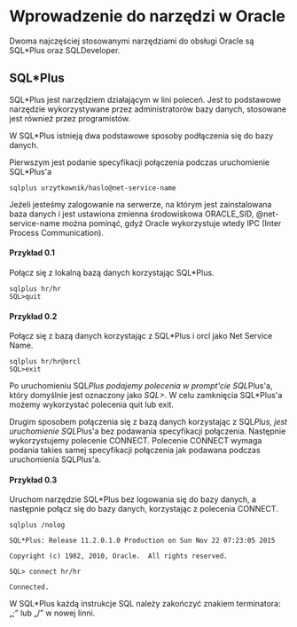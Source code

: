 # Wprowadzenie do narzędzi w Oracle

Dwoma najczęściej stosowanymi narzędziami do obsługi Oracle są SQL*Plus oraz SQLDeveloper.

## SQL*Plus

SQL*Plus jest narzędziem działającym w lini poleceń. Jest to podstawowe narzędzie wykorzystywane przez administratorów bazy danych, stosowane jest również przez programistów. 

W SQL*Plus istnieją dwa podstawowe sposoby podłączenia się do bazy danych.

Pierwszym jest podanie specyfikacji połączenia podczas uruchomienie SQL*Plus'a

```
sqlplus urzytkownik/haslo@net-service-name
```

Jeżeli jesteśmy zalogowanie na serwerze, na którym jest zainstalowana baza danych i jest ustawiona zmienna środowiskowa ORACLE_SID, @net-service-name można pominąć, gdyż Oracle wykorzystuje wtedy IPC (Inter Process Communication).

#### Przykład 0.1

Połącz się z lokalną bazą danych korzystając SQL*Plus.

```
sqlplus hr/hr
SQL>quit
```

#### Przykład 0.2

Połącz się z bazą danych korzystając z SQL*Plus i orcl jako Net Service Name.

```
sqlplus hr/hr@orcl
SQL>exit
```

Po uruchomieniu SQL*Plus podajemy polecenia w prompt'cie SQL*Plus'a, który domyślnie jest oznaczony jako *SQL>*. W celu zamknięcia SQL*Plus'a możemy wykorzystać polecenia quit lub exit.

Drugim sposobem połączenia się z bazą danych korzystając z SQL*Plus, jest uruchomienie SQL*Plus'a bez podawania specyfikacji połączenia. Następnie wykorzystujemy polecenie CONNECT. Polecenie CONNECT wymaga podania takies samej specyfikacji połączenia jak podawana podczas uruchomienia SQLPlus'a.

#### Przykład 0.3

Uruchom narzędzie SQL*Plus bez logowania się do bazy danych, a następnie połącz się do bazy danych, korzystając z polecenia CONNECT.

```
sqlplus /nolog

SQL*Plus: Release 11.2.0.1.0 Production on Sun Nov 22 07:23:05 2015

Copyright (c) 1982, 2010, Oracle.  All rights reserved.

SQL> connect hr/hr

Connected.
```

W SQL*Plus każdą instrukcje SQL należy zakończyć znakiem terminatora: „;” lub „/” w nowej linni.